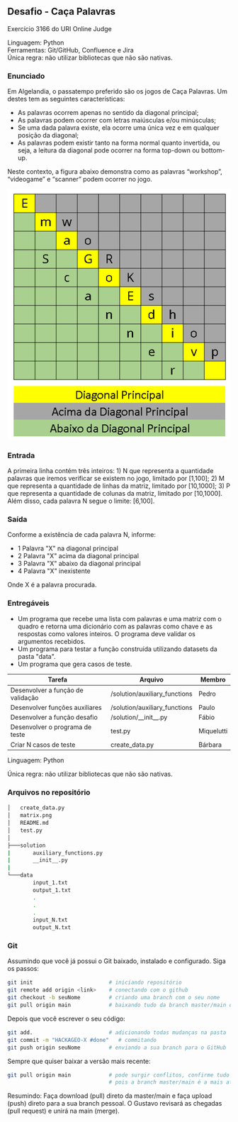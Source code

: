 ## Desafio - Caça Palavras
Exercício 3166 do URI Online Judge

Linguagem: Python\
Ferramentas: Git/GitHub, Confluence e Jira\
Única regra: não utilizar bibliotecas que não são nativas.

### Enunciado

Em Algelandia, o passatempo preferido são os jogos de Caça Palavras. Um destes tem as seguintes características:

* As palavras ocorrem apenas no sentido da diagonal principal;
* As palavras podem ocorrer com letras maiúsculas e/ou minúsculas;
* Se uma dada palavra existe, ela ocorre uma única vez e em qualquer posição da diagonal;
* As palavras podem existir tanto na forma normal quanto invertida, ou seja, a leitura da diagonal pode ocorrer na forma top-down ou bottom-up.

Neste contexto, a figura abaixo demonstra como as palavras “workshop”, “videogame” e “scanner” podem ocorrer no jogo.

![alt text](matrix.png "Matriz Exemplo")

### Entrada

A primeira linha contém três inteiros: 1) N que representa a quantidade palavras que iremos verificar se existem no jogo, limitado por [1,100]; 2) M que representa a quantidade de linhas da matriz, limitado por [10,1000]; 3) P que representa a quantidade de colunas da matriz, limitado por [10,1000]. Além disso, cada palavra N segue o limite: [6,100].

### Saída

Conforme a existência de cada palavra N, informe:

* 1 Palavra "X" na diagonal principal
* 2 Palavra "X" acima da diagonal principal
* 3 Palavra "X" abaixo da diagonal principal
* 4 Palavra "X" inexistente

Onde X é a palavra procurada.

### Entregáveis

* Um programa que recebe uma lista com palavras e uma matriz com o quadro e retorna uma dicionário com as palavras como chave e as respostas como valores inteiros. O programa deve validar os argumentos recebidos.
* Um programa para testar a função construída utilizando datasets da pasta "data".
* Um programa que gera casos de teste.

Tarefa | Arquivo | Membro
--------- | ------ | ------
Desenvolver a função de validação | /solution/auxiliary_functions | Pedro
Desenvolver funções auxiliares | /solution/auxiliary_functions | Paulo
Desenvolver a função desafio | /solution/\_\_init\_\_.py | Fábio
Desenvolver o programa de teste | test.py | Miquelutti
Criar N casos de teste | create_data.py | Bárbara

Linguagem: Python

Única regra: não utilizar bibliotecas que não são nativas.

### Arquivos no repositório

```bash
│   create_data.py
│   matrix.png
│   README.md
│   test.py
│   
├───solution
|       auxiliary_functions.py
|       __init__.py
|
└───data
        input_1.txt
        output_1.txt
        .
        .
        .
        input_N.txt
        output_N.txt
```

### Git

Assumindo que você já possui o Git baixado, instalado e configurado. Siga os passos:
```bash
git init                        # iniciando repositório
git remote add origin <link>    # conectando com o github
git checkout -b seuNome         # criando uma branch com o seu nome
git pull origin main            # baixando tudo da branch master/main do GitHub
```

Depois que você escrever o seu código:
```bash
git add.                        # adicionando todas mudanças na pasta
git commit -m "HACKAGEO-X #done"   # commitando
git push origin seuNome         # enviando a sua branch para o GitHub
```

Sempre que quiser baixar a versão mais recente:
```bash
git pull origin main            # pode surgir conflitos, confirme tudo que não haverá problema
                                # pois a branch master/main é a mais atualizada e segura
```

Resumindo: Faça download (pull) direto da master/main e faça upload (push) direto para a sua branch pessoal. O Gustavo revisará as chegadas (pull request) e unirá na main (merge).
